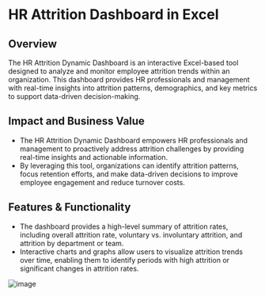 # HR Attrition Dashboard in Excel

## Overview
The HR Attrition Dynamic Dashboard is an interactive Excel-based tool designed to analyze and monitor employee attrition trends within an organization. This dashboard provides HR professionals and management with real-time insights into attrition patterns, demographics, and key metrics to support data-driven decision-making.

## Impact and Business Value
- The HR Attrition Dynamic Dashboard empowers HR professionals and management to proactively address attrition challenges by providing real-time insights and actionable information.
- By leveraging this tool, organizations can identify attrition patterns, focus retention efforts, and make data-driven decisions to improve employee engagement and reduce turnover costs.


## Features & Functionality
- The dashboard provides a high-level summary of attrition rates, including overall attrition rate, voluntary vs. involuntary attrition, and attrition by department or team.
- Interactive charts and graphs allow users to visualize attrition trends over time, enabling them to identify periods with high attrition or significant changes in attrition rates.


![image](https://github.com/natalie8052/hr-attrition-analytics/assets/113878177/f1c6b43a-0673-4845-a03a-7c8c7eab6c17)
